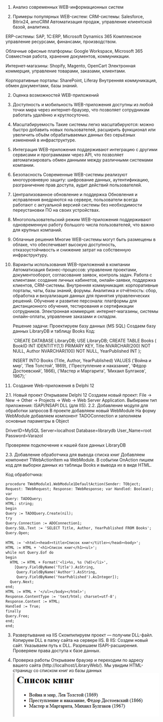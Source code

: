 1. Анализ современных WEB-информационных систем

1. Примеры популярных WEB-систем:
   CRM-системы: Salesforce, Bitrix24, amoCRM
   Автоматизация продаж, управление клиентской базой, аналитика.

ERP-системы: SAP, 1C:ERP, Microsoft Dynamics 365
Комплексное управление ресурсами, финансами, производством.

Облачные офисные платформы: Google Workspace, Microsoft 365
Совместная работа, хранение документов, коммуникации.

Интернет-магазины: Shopify, Magento, OpenCart
Электронная коммерция, управление товарами, заказами, клиентами.

Корпоративные порталы: SharePoint, Liferay
Внутренняя коммуникация, обмен документами, базы знаний.



2. Оценка возможностей WEB-приложений
1. Доступность и мобильность
   WEB-приложения доступны из любой точки мира через интернет-браузер, что позволяет сотрудникам работать удалённо и круглосуточно.

2. Масштабируемость
   Такие системы легко масштабируются: можно быстро добавить новых пользователей, расширить функционал или увеличить объём обрабатываемых данных без серьёзных изменений в инфраструктуре.

3. Интеграция
   WEB-приложения поддерживают интеграцию с другими сервисами и программами через API, что позволяет автоматизировать обмен данными между различными системами компании.

4. Безопасность
   Современные WEB-системы реализуют многоуровневую защиту: шифрование данных, аутентификацию, разграничение прав доступа, аудит действий пользователей.

5. Централизованное обновление и поддержка
   Обновления и исправления внедряются на сервере, пользователи всегда работают с актуальной версией системы без необходимости переустановки ПО на своих устройствах.

6. Многопользовательский режим
   WEB-приложения поддерживают одновременную работу большого числа пользователей, что важно для крупных компаний.

7. Облачные решения
   Многие WEB-системы могут быть размещены в облаке, что обеспечивает высокую доступность, отказоустойчивость и снижение затрат на собственную инфраструктуру.

3. Варианты использования WEB-приложений в компании
   Автоматизация бизнес-процессов: управление проектами, документооборот, согласование заявок, контроль задач.
   Работа с клиентами: создание личных кабинетов, онлайн-заявки, поддержка клиентов, CRM-системы.
   Внутренняя коммуникация: корпоративные порталы, чаты, базы знаний, форумы.
   Аналитика и отчётность: сбор, обработка и визуализация данных для принятия управленческих решений.
   Обучение и развитие персонала: платформы для дистанционного обучения, тестирования и сертификации сотрудников.
   Электронная коммерция: интернет-магазины, системы онлайн-оплаты, управление заказами и складом. 

    Решение задачи:
   Проектируем базу данных (MS SQL)
   Создаем базу данных LibraryDB и таблицу Books
   Код:

    `CREATE DATABASE LibraryDB;
    USE LibraryDB;
    CREATE TABLE Books (
    BookID INT IDENTITY(1,1) PRIMARY KEY,
    Title NVARCHAR(200) NOT NULL,
    Author NVARCHAR(100) NOT NULL,
    YearPublished INT
    );

    INSERT INTO Books (Title, Author, YearPublished) VALUES
    ('Война и мир', 'Лев Толстой', 1869),
    ('Преступление и наказание', 'Фёдор Достоевский', 1866),
    ('Мастер и Маргарита', 'Михаил Булгаков', 1967);`

2. Создание Web-приложения в Delphi 12

2.1. Новый проект
Открываем Delphi 12
Создаем новый проект: File → New → Other → Projects → Web → Web Server Application.
Выбираем тип приложения: ISAPI/NSAPI DLL (для IIS).
2.2. Добавление модуля для обработки запросов
В проекте добавляем новый WebModule
На форму WebModule добавляем компонент TADOConnection и заполняем основные параметры в Object

DriverID=MySQL
Server=localhost
Database=librarydb
User_Name=root
Password=Varazol

Проверяем подключение к нашей базе данных LibraryDB

2.3. Добавление обработчика для вывода списка книг
Добавляем компонент TWebActionItem на WebModule.
В событии OnAction пишем код для выборки данных из таблицы Books и вывода их в виде HTML.

Код обработчика:

    procedure TWebModule1.WebModule1DefaultAction(Sender: TObject;
    Request: TWebRequest; Response: TWebResponse; var Handled: Boolean);
    var
    Query: TADOQuery;
    HTML: string;
    begin
    Query := TADOQuery.Create(nil);
    try
    Query.Connection := ADOConnection1;
    Query.SQL.Text := 'SELECT Title, Author, YearPublished FROM Books';
    Query.Open;

    HTML := '<html><head><title>Список книг</title></head><body>';
    HTML := HTML + '<h1>Список книг</h1><ul>';
    while not Query.Eof do
    begin
      HTML := HTML + Format('<li>%s, %s (%d)</li>',
        [Query.FieldByName('Title').AsString,
         Query.FieldByName('Author').AsString,
         Query.FieldByName('YearPublished').AsInteger]);
      Query.Next;
    end;
    HTML := HTML + '</ul></body></html>';
    Response.ContentType := 'text/html; charset=utf-8';
    Response.Content := HTML;
    Handled := True;
    finally
    Query.Free;
    end;
    end;

3. Развертывание на IIS
   Скомпилируем проект — получим DLL-файл.
   Копируем DLL в папку сайта на сервере IIS.
   В IIS:
   Создем новый сайт.
   Указываем путь к DLL.
   Разрешаем ISAPI-расширения.
   Проверяем права доступа к базе данных.

4. Проверка работы
   Открываем браузер и переходим по адресу вашего сайта
   (http://localhost/LibraryWeb/).
   Мы увидим HTML-страницу со списком книг из базы данных
![img.png](screenshots/img.png)